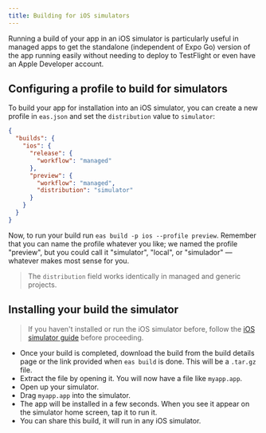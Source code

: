 ```yaml
---
title: Building for iOS simulators
---
```


Running a build of your app in an iOS simulator is particularly useful in managed apps to get the standalone (independent of Expo Go) version of the app running easily without needing to deploy to TestFlight or even have an Apple Developer account.

## Configuring a profile to build for simulators

To build your app for installation into an iOS simulator, you can create a new profile in `eas.json` and set the `distribution` value to `simulator`:

```json
{
  "builds": {
    "ios": {
      "release": {
        "workflow": "managed"
      },
      "preview": {
        "workflow": "managed",
        "distribution": "simulator"
      }
    }
  }
}
```

Now, to run your build run `eas build -p ios --profile preview`. Remember that you can name the profile whatever you like; we named the profile "preview", but you could call it "simulator", "local", or "simulador" &mdash; whatever makes most sense for you.

> The `distribution` field works identically in managed and generic projects.

## Installing your build the simulator

> If you haven't installed or run the iOS simulator before, follow the [iOS simulator guide](/workflow/ios-simulator.md) before proceeding.

- Once your build is completed, download the build from the build details page or the link provided when `eas build` is done. This will be a `.tar.gz` file.
- Extract the file by opening it. You will now have a file like `myapp.app`.
- Open up your simulator.
- Drag `myapp.app` into the simulator.
- The app will be installed in a few seconds. When you see it appear on the simulator home screen, tap it to run it.
- You can share this build, it will run in any iOS simulator.